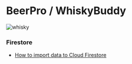 # BeerPro / WhiskyBuddy

![whisky](https://static.vinepair.com/wp-content/uploads/2017/12/whiskey-internal.jpg)

### Firestore

* [How to import data to Cloud Firestore](https://hackernoon.com/filling-cloud-firestore-with-data-3f67d26bd66e)
